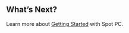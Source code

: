 <meta name="robots" content="noindex">





## What’s Next?

Learn more about [Getting Started](spot-pc/getting-started) with Spot PC.
